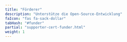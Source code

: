 ```yaml
---
title: "Förderer"
description: "Unterstütze die Open-Source-Entwicklung"
faIcon: "fas fa-sack-dollar"
tabHash: "#funder"
partial: "supporter-cert-funder.html"
weight: 1
---
```

